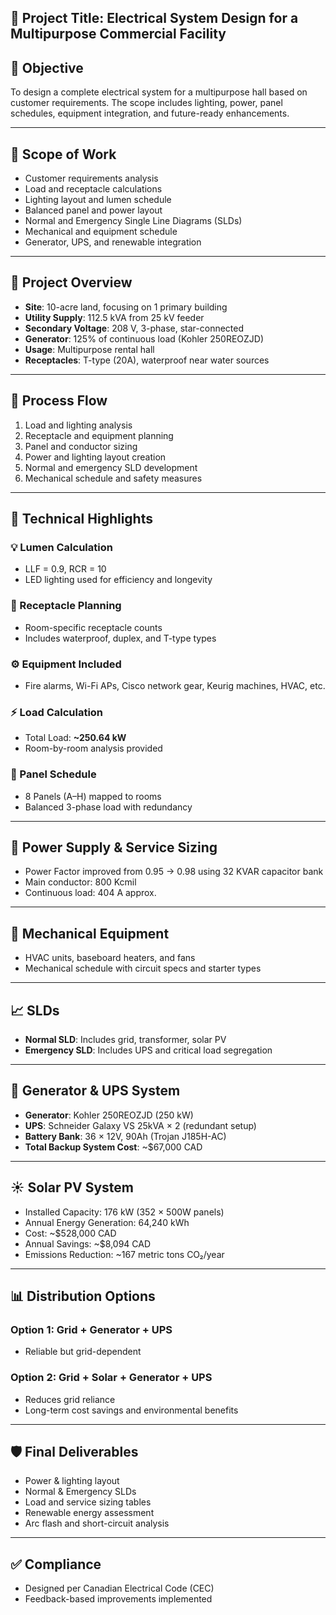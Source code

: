 ## 📘 Project Title: Electrical System Design for a Multipurpose Commercial Facility

## 🎯 Objective
To design a complete electrical system for a multipurpose hall based on customer requirements. The scope includes lighting, power, panel schedules, equipment integration, and future-ready enhancements.

---

## 📌 Scope of Work
- Customer requirements analysis
- Load and receptacle calculations
- Lighting layout and lumen schedule
- Balanced panel and power layout
- Normal and Emergency Single Line Diagrams (SLDs)
- Mechanical and equipment schedule
- Generator, UPS, and renewable integration

---

## 🏢 Project Overview
- **Site**: 10-acre land, focusing on 1 primary building
- **Utility Supply**: 112.5 kVA from 25 kV feeder
- **Secondary Voltage**: 208 V, 3-phase, star-connected
- **Generator**: 125% of continuous load (Kohler 250REOZJD)
- **Usage**: Multipurpose rental hall
- **Receptacles**: T-type (20A), waterproof near water sources

---

## 🔁 Process Flow
1. Load and lighting analysis
2. Receptacle and equipment planning
3. Panel and conductor sizing
4. Power and lighting layout creation
5. Normal and emergency SLD development
6. Mechanical schedule and safety measures

---

## 🔧 Technical Highlights

### 💡 Lumen Calculation
- LLF = 0.9, RCR = 10
- LED lighting used for efficiency and longevity

### 🔌 Receptacle Planning
- Room-specific receptacle counts
- Includes waterproof, duplex, and T-type types

### ⚙️ Equipment Included
- Fire alarms, Wi-Fi APs, Cisco network gear, Keurig machines, HVAC, etc.

### ⚡ Load Calculation
- Total Load: **~250.64 kW**
- Room-by-room analysis provided

### 🔲 Panel Schedule
- 8 Panels (A–H) mapped to rooms
- Balanced 3-phase load with redundancy

---

## 🔋 Power Supply & Service Sizing
- Power Factor improved from 0.95 → 0.98 using 32 KVAR capacitor bank
- Main conductor: 800 Kcmil
- Continuous load: 404 A approx.

---

## 🧰 Mechanical Equipment
- HVAC units, baseboard heaters, and fans
- Mechanical schedule with circuit specs and starter types

---

## 📈 SLDs
- **Normal SLD**: Includes grid, transformer, solar PV
- **Emergency SLD**: Includes UPS and critical load segregation

---

## 🔋 Generator & UPS System
- **Generator**: Kohler 250REOZJD (250 kW)
- **UPS**: Schneider Galaxy VS 25kVA × 2 (redundant setup)
- **Battery Bank**: 36 × 12V, 90Ah (Trojan J185H-AC)
- **Total Backup System Cost**: ~$67,000 CAD

---

## ☀️ Solar PV System
- Installed Capacity: 176 kW (352 × 500W panels)
- Annual Energy Generation: 64,240 kWh
- Cost: ~$528,000 CAD
- Annual Savings: ~$8,094 CAD
- Emissions Reduction: ~167 metric tons CO₂/year

---

## 📊 Distribution Options
### Option 1: Grid + Generator + UPS
- Reliable but grid-dependent

### Option 2: Grid + Solar + Generator + UPS
- Reduces grid reliance
- Long-term cost savings and environmental benefits

---

## 🛡️ Final Deliverables
- Power & lighting layout
- Normal & Emergency SLDs
- Load and service sizing tables
- Renewable energy assessment
- Arc flash and short-circuit analysis

---

## ✅ Compliance
- Designed per Canadian Electrical Code (CEC)
- Feedback-based improvements implemented
